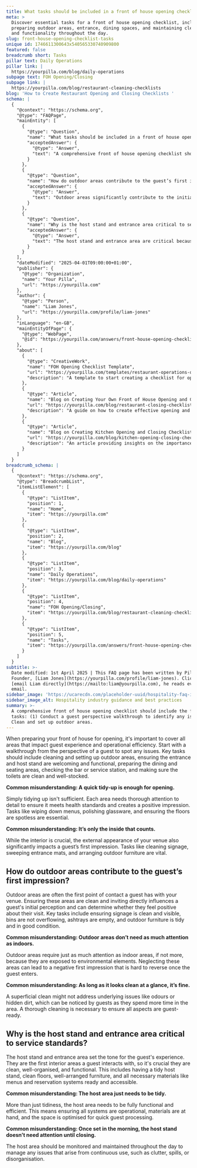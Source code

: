 ```yaml
---
title: What tasks should be included in a front of house opening checklist?
meta: >
  Discover essential tasks for a front of house opening checklist, including
  preparing outdoor areas, entrance, dining spaces, and maintaining cleanliness
  and functionality throughout the day.
slug: front-house-opening-checklist-tasks
unique id: 1746611300643x540565330740909800
featured: false
breadcrumb short: Tasks
pillar text: Daily Operations
pillar link: |
  https://yourpilla.com/blog/daily-operations
subpage text: FOH Opening/Closing
subpage link: |
  https://yourpilla.com/blog/restaurant-cleaning-checklists
blog: 'How to Create Restaurant Opening and Closing Checklists '
schema: |
  {
    "@context": "https://schema.org",
    "@type": "FAQPage",
    "mainEntity": [
      {
        "@type": "Question",
        "name": "What tasks should be included in a front of house opening checklist?",
        "acceptedAnswer": {
          "@type": "Answer",
          "text": "A comprehensive front of house opening checklist should include the following tasks: (1) Conduct a guest perspective walkthrough to identify any issues. (2) Clean and set up outdoor areas. (3) Ensure the entrance and host stand are welcoming and functional. (4) Prepare dining and seating areas. (5) Check the bar or service station. (6) Ensure toilets are clean and well-stocked. Thorough attention to detail in each area is essential to meet health standards and create a positive first impression."
        }
      },
      {
        "@type": "Question",
        "name": "How do outdoor areas contribute to the guest’s first impression?",
        "acceptedAnswer": {
          "@type": "Answer",
          "text": "Outdoor areas significantly contribute to the initial impression of your venue. Ensuring these areas are clean, inviting, and well-maintained is vital as they are the first point of contact for guests. Key tasks include having clean signage, clearing bins, emptying ashtrays, and ensuring outdoor furniture is tidy and in good condition. Thorough cleaning is necessary to avoid negative first impressions."
        }
      },
      {
        "@type": "Question",
        "name": "Why is the host stand and entrance area critical to service standards?",
        "acceptedAnswer": {
          "@type": "Answer",
          "text": "The host stand and entrance area are critical because they set the initial tone for the guest's experience. These areas should be clean, well-organised, and functional, contributing to a smooth guest processing. This includes maintaining tidiness, ensuring systems are operational, and that all necessary materials are ready and accessible. Regular monitoring throughout the day is necessary to maintain high service standards."
        }
      }
    ],
    "dateModified": "2025-04-01T09:00:00+01:00",
    "publisher": {
      "@type": "Organization",
      "name": "Your Pilla",
      "url": "https://yourpilla.com"
    },
    "author": {
      "@type": "Person",
      "name": "Liam Jones",
      "url": "https://yourpilla.com/profile/liam-jones"
    },
    "inLanguage": "en-GB",
    "mainEntityOfPage": {
      "@type": "WebPage",
      "@id": "https://yourpilla.com/answers/front-house-opening-checklist-tasks"
    },
    "about": [
      {
        "@type": "CreativeWork",
        "name": "FOH Opening Checklist Template",
        "url": "https://yourpilla.com/templates/restaurant-operations-opening-checklist",
        "description": "A template to start creating a checklist for opening front of house operations, customizable to specific site needs."
      },
      {
        "@type": "Article",
        "name": "Blog on Creating Your Own Front of House Opening and Closing Checklists",
        "url": "https://yourpilla.com/blog/restaurant-closing-checklist",
        "description": "A guide on how to create effective opening and closing checklists for the front of house to ensure operational efficiency and guest satisfaction."
      },
      {
        "@type": "Article",
        "name": "Blog on Creating Kitchen Opening and Closing Checklists",
        "url": "https://yourpilla.com/blog/kitchen-opening-closing-checklists",
        "description": "An article providing insights on the importance and steps to create kitchen-specific opening and closing checklists."
      }
    ]
  }
breadcrumb_schema: |
  {
    "@context": "https://schema.org",
    "@type": "BreadcrumbList",
    "itemListElement": [
      {
        "@type": "ListItem",
        "position": 1,
        "name": "Home",
        "item": "https://yourpilla.com"
      },
      {
        "@type": "ListItem",
        "position": 2,
        "name": "Blog",
        "item": "https://yourpilla.com/blog"
      },
      {
        "@type": "ListItem",
        "position": 3,
        "name": "Daily Operations",
        "item": "https://yourpilla.com/blog/daily-operations"
      },
      {
        "@type": "ListItem",
        "position": 4,
        "name": "FOH Opening/Closing",
        "item": "https://yourpilla.com/blog/restaurant-cleaning-checklists"
      },
      {
        "@type": "ListItem",
        "position": 5,
        "name": "Tasks",
        "item": "https://yourpilla.com/answers/front-house-opening-checklist-tasks"
      }
    ]
  }
subtitle: >-
  Date modified: 1st April 2025 | This FAQ page has been written by Pilla
  Founder, [Liam Jones](https://yourpilla.com/profile/liam-jones). Click to
  [email Liam directly](https://mailto:liam@yourpilla.com), he reads every
  email.
sidebar_image: 'https://ucarecdn.com/placeholder-uuid/hospitality-faq-image.jpg'
sidebar_image_alt: Hospitality industry guidance and best practices
summary: >-
  A comprehensive front of house opening checklist should include the following
  tasks: (1) Conduct a guest perspective walkthrough to identify any issues. (2)
  Clean and set up outdoor areas.
---
```

When preparing your front of house for opening, it's important to cover all areas that impact guest experience and operational efficiency. Start with a walkthrough from the perspective of a guest to spot any issues. Key tasks should include cleaning and setting up outdoor areas, ensuring the entrance and host stand are welcoming and functional, preparing the dining and seating areas, checking the bar or service station, and making sure the toilets are clean and well-stocked.

**Common misunderstanding: A quick tidy-up is enough for opening.**

Simply tidying up isn't sufficient. Each area needs thorough attention to detail to ensure it meets health standards and creates a positive impression. Tasks like wiping down menus, polishing glassware, and ensuring the floors are spotless are essential.

**Common misunderstanding: It’s only the inside that counts.**

While the interior is crucial, the external appearance of your venue also significantly impacts a guest’s first impression. Tasks like cleaning signage, sweeping entrance mats, and arranging outdoor furniture are vital.

## How do outdoor areas contribute to the guest’s first impression?

Outdoor areas are often the first point of contact a guest has with your venue. Ensuring these areas are clean and inviting directly influences a guest's initial perception and can determine whether they feel positive about their visit. Key tasks include ensuring signage is clean and visible, bins are not overflowing, ashtrays are empty, and outdoor furniture is tidy and in good condition.

**Common misunderstanding: Outdoor areas don’t need as much attention as indoors.**

Outdoor areas require just as much attention as indoor areas, if not more, because they are exposed to environmental elements. Neglecting these areas can lead to a negative first impression that is hard to reverse once the guest enters.

**Common misunderstanding: As long as it looks clean at a glance, it’s fine.**

A superficial clean might not address underlying issues like odours or hidden dirt, which can be noticed by guests as they spend more time in the area. A thorough cleaning is necessary to ensure all aspects are guest-ready.

## Why is the host stand and entrance area critical to service standards?

The host stand and entrance area set the tone for the guest's experience. They are the first interior areas a guest interacts with, so it's crucial they are clean, well-organised, and functional. This includes having a tidy host stand, clean floors, well-arranged furniture, and all necessary materials like menus and reservation systems ready and accessible.

**Common misunderstanding: The host area just needs to be tidy.**

More than just tidiness, the host area needs to be fully functional and efficient. This means ensuring all systems are operational, materials are at hand, and the space is optimised for quick guest processing.

**Common misunderstanding: Once set in the morning, the host stand doesn’t need attention until closing.**

The host area should be monitored and maintained throughout the day to manage any issues that arise from continuous use, such as clutter, spills, or disorganisation.
